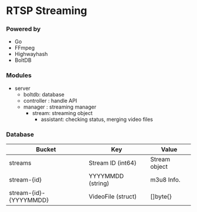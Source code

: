 # RTSP Streaming

### Powered by 

* Go
* FFmpeg
* Highwayhash
* BoltDB


### Modules

* server
    - boltdb: database
    - controller : handle API
    - manager : streaming manager
        - stream: streaming object
            -  assistant: checking status, merging video files

### Database

|Bucket|Key|Value|
|---|---|---|
|streams|Stream ID (int64)|Stream object|
|stream-{id}|YYYYMMDD (string)|m3u8 Info.|
|stream-{id}-{YYYYMMDD}|VideoFile (struct)|[]byte{}|
